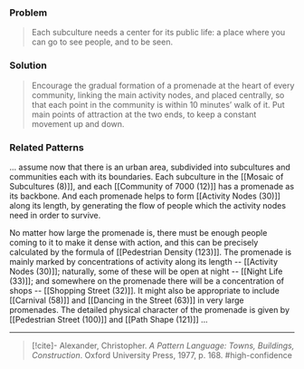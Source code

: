 ### Problem
>Each subculture needs a center for its public life: a place where you can go to see people, and to be seen.

### Solution
>Encourage the gradual formation of a promenade at the heart of every community, linking the main activity nodes, and placed centrally, so that each point in the community is within 10 minutes’ walk of it. Put main points of attraction at the two ends, to keep a constant movement up and down.

### Related Patterns
... assume now that there is an urban area, subdivided into subcultures and communities each with its boundaries. Each subculture in the [[Mosaic of Subcultures (8)]], and each [[Community of 7000 (12)]] has a promenade as its backbone. And each promenade helps to form [[Activity Nodes (30)]] along its length, by generating the flow of people which the activity nodes need in order to survive.

No matter how large the promenade is, there must be enough people coming to it to make it dense with action, and this can be precisely calculated by the formula of [[Pedestrian Density (123)]]. The promenade is mainly marked by concentrations of activity along its length -- [[Activity Nodes (30)]]; naturally, some of these will be open at night -- [[Night Life (33)]]; and somewhere on the promenade there will be a concentration of shops -- [[Shopping Street (32)]]. It might also be appropriate to include [[Carnival (58)]] and [[Dancing in the Street (63)]] in very large promenades. The detailed physical character of the promenade is given by [[Pedestrian Street (100)]] and [[Path Shape (121)]] ...

---
> [!cite]- Alexander, Christopher. _A Pattern Language: Towns, Buildings, Construction_. Oxford University Press, 1977, p. 168.
> #high-confidence 